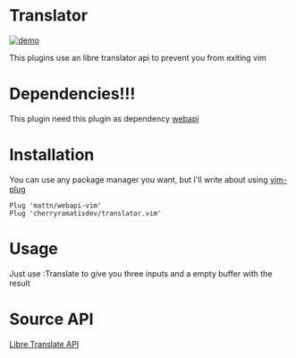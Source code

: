 # Translator

[![demo](https://asciinema.org/a/oJpuJfCFvngpw6RdFmTHhxipx.png)](https://asciinema.org/a/oJpuJfCFvngpw6RdFmTHhxipx)

This plugins use an libre translator api to prevent you from exiting vim

# Dependencies!!!
This plugin need this plugin as dependency [webapi](https://github.com/mattn/webapi-vim)

# Installation

You can use any package manager you want, but I'll write about using
[vim-plug](https://github.com/junegunn/vim-plug)

```vimscript
Plug 'mattn/webapi-vim'
Plug 'cherryramatisdev/translator.vim'
```

# Usage

Just use :Translate to give you three inputs and a empty buffer with the result

# Source API
[Libre Translate API](https://translate.sysctl.io/)
